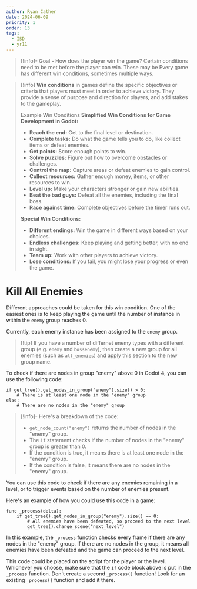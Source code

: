 ```yaml
---
author: Ryan Cather
date: 2024-06-09
priority: 1
order: 13
tags:
  - ISD
  - yr11
---
```

> [!info]- Goal - How does the player win the game?
> Certain conditions need to be met before the player can win. These may be 
> Every game has different win conditions, sometimes multiple ways.


>[!info] **Win conditions** in games define the specific objectives or criteria that players must meet in order to achieve victory. They provide a sense of purpose and direction for players, and add stakes to the gameplay.
>
>Example Win Conditions
>**Simplified Win Conditions for Game Development in Godot:**
>
> - **Reach the end:** Get to the final level or destination.
> - **Complete tasks:** Do what the game tells you to do, like collect items or defeat enemies.
>- **Get points:** Score enough points to win.
> - **Solve puzzles:** Figure out how to overcome obstacles or challenges.
> - **Control the map:** Capture areas or defeat enemies to gain control.
> - **Collect resources:** Gather enough money, items, or other resources to win.
> - **Level up:** Make your characters stronger or gain new abilities.
> - **Beat the bad guys:** Defeat all the enemies, including the final boss.
> - **Race against time:** Complete objectives before the timer runs out.
> 
> **Special Win Conditions:**
> 
> - **Different endings:** Win the game in different ways based on your choices.
> - **Endless challenges:** Keep playing and getting better, with no end in sight.
> - **Team up:** Work with other players to achieve victory.
> - **Lose conditions:** If you fail, you might lose your progress or even the game.



# Kill All Enemies

Different approaches could be taken for this win condition. One of the easiest ones is to keep playing the game until the number of instance in within the `enemy` group reaches 0.

Currently, each enemy instance has been assigned to the `enemy` group. 

> [!tip] If you have a number of differnet enemy types with a different group (e.g. `enemy` and `bossenemy`), then create a new group for all enemies (such as `all_enemies`) and apply this section to the new group name.

To check if there are nodes in group "enemy" above 0 in Godot 4, you can use the following code:

```gdscript
if get_tree().get_nodes_in_group("enemy").size() > 0:
    # There is at least one node in the "enemy" group
else:
    # There are no nodes in the "enemy" group
```

> [!info]- Here's a breakdown of the code:
> 
> - `get_node_count("enemy")` returns the number of nodes in the "enemy" group.
> - The `if` statement checks if the number of nodes in the "enemy" group is greater than 0.
> - If the condition is true, it means there is at least one node in the "enemy" group.
> - If the condition is false, it means there are no nodes in the "enemy" group.

You can use this code to check if there are any enemies remaining in a level, or to trigger events based on the number of enemies present.

Here's an example of how you could use this code in a game:

```gdscript
func _process(delta):
	if get_tree().get_nodes_in_group("enemy").size() == 0:
		# All enemies have been defeated, so proceed to the next level
		get_tree().change_scene("next_level")
```

In this example, the `_process` function checks every frame if there are any nodes in the "enemy" group. If there are no nodes in the group, it means all enemies have been defeated and the game can proceed to the next level.

This code could be placed on the script for the player or the level. Whichever you choose, make sure that the `if` code block above is put in the `_process` function. Don't create a second `_process()` function! Look for an existing `_process()` function and add it there.



